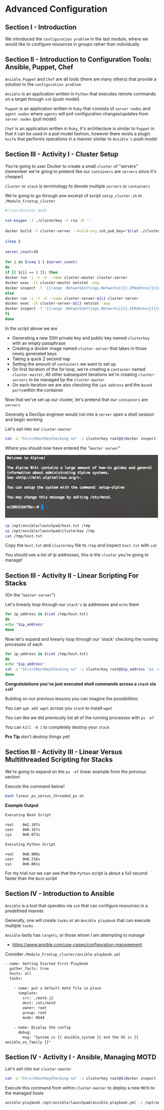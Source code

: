 # Advanced Configuration

## Section I - Introduction

We introduced the `configuration problem` in the last module, where we would
like to configure resources in groups rather than individually


## Section II - Introduction to Configuration Tools: Ansible, Puppet, Chef

`Ansible`, `Puppet` and `Chef` are all tools (there are many others) that 
provide a solution to the `configuration problem`


`Ansible` is an application written in `Python` that executes
remote commands on a target through `ssh` (push model)

`Puppet` is an application written in `Ruby` that consists of `server nodes` 
and `agent nodes` where `agents` will poll configuration changes/updates 
from `server nodes` (pull model)

`Chef` is an application written in `Ruby`, it's architecture is similar
to `Puppet` in that it can be used in a pull model fashion, however there exists
a plugin `knife` that performs operations in a manner similar to `Ansible's` push model


## Section III - Activity I  - Cluster Setup

You're going to user Docker to create a small `cluster` of "servers" 
(remember we're going to pretend like our `containers` are `servers` since 
it's cheaper)

`Cluster` or `stack` is terminology to denote multiple `servers` or `containers`

We're going to go through ane excerpt of script `setup_cluster.sh` in `/Module_F/setup_cluster`

```bash
#!/usr/bin/env bash

ssh-keygen -f ./clusterkey -t rsa -N ''

docker build -t cluster-server --build-arg ssh_pub_key="$(cat ./clusterkey.pub)"  --build-arg ssh_prv_key="$(cat ./clusterkey)" .

sleep 2

server_count=20

for i in $(seq 1 1 $server_count)
do
if [[ ${i} == 1 ]]; then
docker run -i -t -d --name cluster-master cluster-server
docker exec -it cluster-master netstat -anp
docker inspect -f '{{range .NetworkSettings.Networks}}{{.IPAddress}}{{end}}' cluster-master
else
docker run -i -t -d --name cluster-server-${i} cluster-server
docker exec -it cluster-server-${i} netstat -anp
docker inspect -f '{{range .NetworkSettings.Networks}}{{.IPAddress}}{{end}}' cluster-server-${i} >> ./manage_list.txt
fi
done
```

In the script above we are

- Generating a new SSH private key and public key named `clusterkey` with an empty passphrase
- Creating a docker image named `cluster-server` that takes in those newly generated keys
- Taking a quick 2 second nap
- Setting the amount of `containers` we want to set up
- On first iteration of the for loop, we're creating a `container` named `cluster-master`;
All other subsequent iterations we're creating `cluster-servers` to be managed by the `cluster-master`
- On each iteration we are also checking the `ip4 address` and the 
`bound ports`within the container


Now that we've set up our cluster, let's pretend that our `containers` are `servers`

Generally a DevOps engineer would `SSH` into a `server` open a shell session
and begin working

Let's ssh into our `cluster-master`

```bash
ssh -o "StrictHostKeyChecking no" -i clusterkey root@$(docker inspect -f '{{range .NetworkSettings.Networks}}{{.IPAddress}}{{end}}' cluster-master)
```

Where you should now have entered the  "`master server`"

![Alt text](./resources/a1_ss.png?raw=true)



```bash
cp /opt/ansible/launchpad/host.txt /tmp
cp /opt/ansible/launchpad/clusterkey /tmp
cat /tmp/host.txt
```

Copy the `host.txt` and `clusterkey` file to `/tmp` and inspect 
 `host.txt` with `cat`

You should see a list of ip addresses, this is the `cluster` you're
going to manage!

## Section III - Activity II  - Linear Scripting For Stacks

(On the "`master-server`")

Let's linearly loop through our `stack's` ip addresses and `echo` them
```bash
for ip_address in $(cat /tmp/host.txt)
do
echo "$ip_address"
done
```

Now let's expand and linearly loop through our 'stack' checking
the running processes of each

```bash
for ip_address in $(cat /tmp/host.txt)
do
echo "$ip_address"
ssh -o "StrictHostKeyChecking no" -i clusterkey root@$ip_address 'ps -ef'
done
```

**Congratulations you've just executed shell commands across a `stack` via `ssh`!**

Building on our previous lessons you can imagine the possibilities:
 
You can `apk add wget` across you `stack` to install `wget` 

You can like we did previously list all of the running processes with `ps -ef`

You can `kill -9 1` to completely destroy your `stack` 

**Pro Tip** don't destroy things yet!


## Section III - Activity III - Linear Versus Multithreaded Scripting for Stacks

We're going to expand on the `ps -ef` linear example from the previous section

Execute the command below!

```bash
bash linear_ps_versus_threaded_ps.sh
```

**Example Output**

```
Executing Bash Script

real    0m2.107s
user    0m0.167s
sys     0m0.073s

Executing Python Script

real    0m0.900s
user    0m0.216s
sys     0m0.081s
```

For my trial run we can see that the `Python` script is about
a full second faster than the `Bash` script

## Section IV - Introduction to Ansible

`Ansible` is a tool that operates via `ssh` that can
configure resources in a predefined manner. 

Generally, one will create `tasks` or an `Ansible playbook` that can execute 
multiple `tasks`

`Ansible` lastly has `targets`, or those whom I am attempting to manage

- https://www.ansible.com/use-cases/configuration-management

Consider `/Module_F/setup_cluster/ansible-playbook.yml`

```
- name: Getting Started First Playbook
  gather_facts: true
  hosts: all
  tasks:

    - name: put a default motd file in place
      template:
        src: ./motd.j2
        dest: /etc/motd
        owner: root
        group: root
        mode: 0644

    - name: Display the config
      debug:
        msg: "System is {{ ansible_system }} and the OS is {{ ansible_os_family }}"

```


## Section IV - Activity I - Ansible, Managing MOTD


Let's ssh into our `cluster-master`

```bash
ssh -o "StrictHostKeyChecking no" -i clusterkey root@$(docker inspect -f '{{range .NetworkSettings.Networks}}{{.IPAddress}}{{end}}' cluster-master)
```

Execute this command from within `cluster-master` to deploy a new `MOTD` to the managed hosts
```bash
ansible-playbook /opt/ansible/launchpad/ansible-playbook.yml -i /opt/ansible/launchpad/host.txt
```

